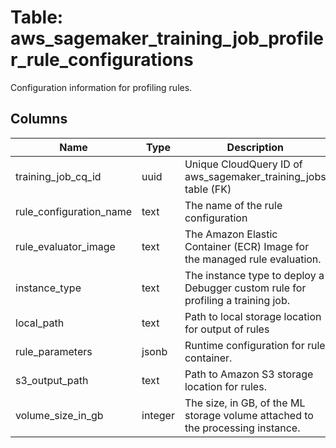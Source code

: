 
# Table: aws_sagemaker_training_job_profiler_rule_configurations
Configuration information for profiling rules.
## Columns
| Name        | Type           | Description  |
| ------------- | ------------- | -----  |
|training_job_cq_id|uuid|Unique CloudQuery ID of aws_sagemaker_training_jobs table (FK)|
|rule_configuration_name|text|The name of the rule configuration|
|rule_evaluator_image|text|The Amazon Elastic Container (ECR) Image for the managed rule evaluation. |
|instance_type|text|The instance type to deploy a Debugger custom rule for profiling a training job.|
|local_path|text|Path to local storage location for output of rules|
|rule_parameters|jsonb|Runtime configuration for rule container.|
|s3_output_path|text|Path to Amazon S3 storage location for rules.|
|volume_size_in_gb|integer|The size, in GB, of the ML storage volume attached to the processing instance.|
